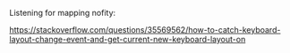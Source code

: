 Listening for mapping nofity:

https://stackoverflow.com/questions/35569562/how-to-catch-keyboard-layout-change-event-and-get-current-new-keyboard-layout-on
